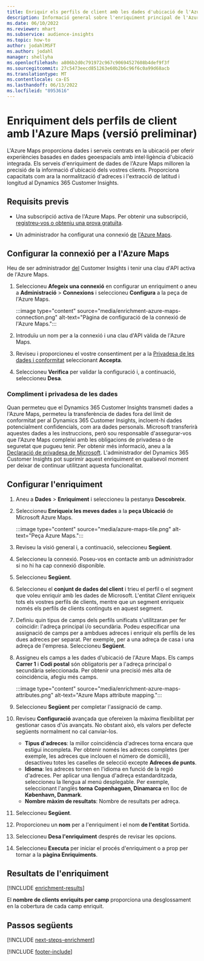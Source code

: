 ```yaml
---
title: Enriquir els perfils de client amb les dades d'ubicació de l'Azure Maps
description: Informació general sobre l'enriquiment principal de l'Azure Maps.
ms.date: 06/10/2022
ms.reviewer: mhart
ms.subservice: audience-insights
ms.topic: how-to
author: jodahlMSFT
ms.author: jodahl
manager: shellyha
ms.openlocfilehash: a806b2d0c791972c967c90694527608b4def9f3f
ms.sourcegitcommit: 27c5473eecd851263e60b2b6c96f6c0a99d68acb
ms.translationtype: MT
ms.contentlocale: ca-ES
ms.lasthandoff: 06/13/2022
ms.locfileid: "8953616"
---
```

# <a name="enrichment-of-customer-profiles-with-azure-maps-preview"></a>Enriquiment dels perfils de client amb l'Azure Maps (versió preliminar)

L'Azure Maps proporciona dades i serveis centrats en la ubicació per oferir experiències basades en dades geoespacials amb intel·ligència d'ubicació integrada. Els serveis d'enriquiment de dades de l'Azure Maps milloren la precisió de la informació d'ubicació dels vostres clients. Proporciona capacitats com ara la normalització d'adreces i l'extracció de latitud i longitud al Dynamics 365 Customer Insights.

## <a name="prerequisites"></a>Requisits previs

- Una subscripció activa de l'Azure Maps. Per obtenir una subscripció, [registreu-vos o obteniu una prova gratuïta](https://azure.microsoft.com/services/azure-maps/).

- Un administrador ha configurat una connexió [de](connections.md) [l'Azure Maps](#configure-the-connection-for-azure-maps).

## <a name="configure-the-connection-for-azure-maps"></a>Configurar la connexió per a l'Azure Maps

Heu de ser administrador [del](permissions.md#admin) Customer Insights i tenir una clau d'API activa de l'Azure Maps.

1. Seleccioneu **Afegeix una connexió** en configurar un enriquiment o aneu a **Administració** > **Connexions** i seleccioneu **Configura** a la peça de l'Azure Maps.

   :::image type="content" source="media/enrichment-azure-maps-connection.png" alt-text="Pàgina de configuració de la connexió de l'Azure Maps.":::

1. Introduïu un nom per a la connexió i una clau d'API vàlida de l'Azure Maps.

1. Reviseu i proporcioneu el vostre consentiment per a la [Privadesa de les dades i conformitat](#data-privacy-and-compliance) seleccionant **Accepta**.

1. Seleccioneu **Verifica** per validar la configuració i, a continuació, seleccioneu **Desa**.

### <a name="data-privacy-and-compliance"></a>Compliment i privadesa de les dades

Quan permeteu que el Dynamics 365 Customer Insights transmeti dades a l'Azure Maps, permeteu la transferència de dades fora del límit de conformitat per al Dynamics 365 Customer Insights, incloent-hi dades potencialment confidencials, com ara dades personals. Microsoft transferirà aquestes dades a les instruccions, però sou responsable d'assegurar-vos que l'Azure Maps compleixi amb les obligacions de privadesa o de seguretat que pugueu tenir. Per obtenir més informació, aneu a la [Declaració de privadesa de Microsoft](https://go.microsoft.com/fwlink/?linkid=396732).
L'administrador del Dynamics 365 Customer Insights pot suprimir aquest enriquiment en qualsevol moment per deixar de continuar utilitzant aquesta funcionalitat.

## <a name="configure-the-enrichment"></a>Configurar l'enriquiment

1. Aneu a **Dades** > **Enriquiment** i seleccioneu la pestanya **Descobreix**.

1. Seleccioneu **Enriqueix les meves dades** a la **peça Ubicació** de Microsoft Azure Maps.

   :::image type="content" source="media/azure-maps-tile.png" alt-text="Peça Azure Maps.":::

1. Reviseu la visió general i, a continuació, seleccioneu **Següent**.

1. Seleccioneu la connexió. Poseu-vos en contacte amb un administrador si no hi ha cap connexió disponible.

1. Seleccioneu **Següent**.

1. Seleccioneu el **conjunt de dades del client** i trieu el perfil o el segment que voleu enriquir amb les dades de Microsoft. L'entitat *Client* enriqueix tots els vostres perfils de clients, mentre que un segment enriqueix només els perfils de clients continguts en aquest segment.

1. Definiu quin tipus de camps dels perfils unificats s'utilitzaran per fer coincidir: l'adreça principal i/o secundària. Podeu especificar una assignació de camps per a ambdues adreces i enriquir els perfils de les dues adreces per separat. Per exemple, per a una adreça de casa i una adreça de l'empresa. Seleccioneu **Següent**.

1. Assigneu els camps a les dades d'ubicació de l'Azure Maps. Els camps **Carrer 1** i **Codi postal** són obligatoris per a l'adreça principal o secundària seleccionada. Per obtenir una precisió més alta de coincidència, afegiu més camps.

   :::image type="content" source="media/enrichment-azure-maps-attributes.png" alt-text="Azure Maps attribute mapping.":::

1. Seleccioneu **Següent** per completar l'assignació de camp.

1. Reviseu **Configuració** avançada que ofereixen la màxima flexibilitat per gestionar casos d'ús avançats. No obstant això, els valors per defecte següents normalment no cal canviar-los.

   - **Tipus d'adreces**: la millor coincidència d'adreces torna encara que estigui incompleta. Per obtenir només les adreces completes (per exemple, les adreces que inclouen el número de domicili), desactiveu totes les caselles de selecció excepte **Adreces de punts**.
   - **Idioma**: les adreces tornen en l'idioma en funció de la regió d'adreces. Per aplicar una llengua d'adreça estandarditzada, seleccioneu la llengua al menú desplegable. Per exemple, seleccionant l'anglès **torna** **Copenhaguen, Dinamarca** en lloc de **København, Danmark**.
   - **Nombre màxim de resultats**: Nombre de resultats per adreça.

1. Seleccioneu **Següent**.

1. Proporcioneu un **nom** per a l'enriquiment i el nom **de l'entitat** Sortida.

1. Seleccioneu **Desa l'enriquiment** després de revisar les opcions.

1. Seleccioneu **Executa** per iniciar el procés d'enriquiment o a prop per tornar a la **pàgina Enriquiments**.

## <a name="enrichment-results"></a>Resultats de l'enriquiment

[!INCLUDE [enrichment-results](includes/enrichment-results.md)]

El **nombre de clients enriquits per camp** proporciona una desglossament en la cobertura de cada camp enriquit.

## <a name="next-steps"></a>Passos següents

[!INCLUDE [next-steps-enrichment](includes/next-steps-enrichment.md)]

[!INCLUDE [footer-include](includes/footer-banner.md)]
